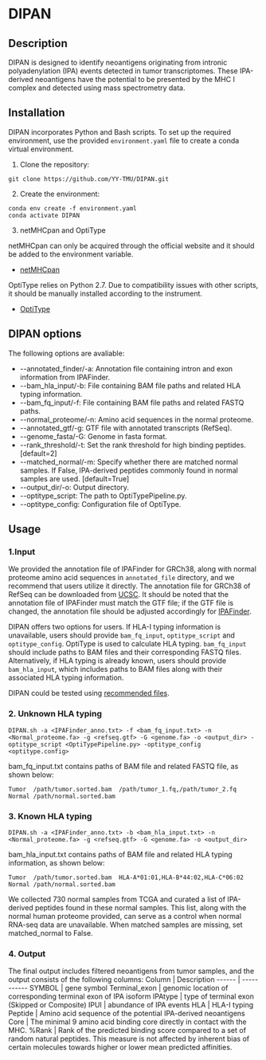 # DIPAN

## Description
DIPAN is designed to identify neoantigens originating from intronic polyadenylation (IPA) events detected in tumor transcriptomes. These IPA-derived neoantigens have the potential to be presented by the MHC I complex and detected using mass spectrometry data.

## Installation
DIPAN incorporates Python and Bash scripts. To set up the required environment, use the provided `environment.yaml` file to create a conda virtual environment.

1. Clone the repository:
```
git clone https://github.com/YY-TMU/DIPAN.git
```

2. Create the environment:
```
conda env create -f environment.yaml
conda activate DIPAN
```

3. netMHCpan and OptiType

netMHCpan can only be acquired through the official website and it should be added to the environment variable.
- [netMHCpan](https://services.healthtech.dtu.dk/services/NetMHCpan-4.0/)

OptiType relies on Python 2.7. Due to compatibility issues with other scripts, it should be manually installed according to the instrument.
- [OptiType](https://github.com/FRED-2/OptiType)

## DIPAN options
The following options are avaliable:
- --annotated_finder/-a: Annotation file containing intron and exon information from IPAFinder.
- --bam_hla_input/-b: File containing BAM file paths and related HLA typing information.
- --bam_fq_input/-f: File containing BAM file paths and related FASTQ paths.
- --normal_proteome/-n: Amino acid sequences in the normal proteome.
- --annotated_gtf/-g: GTF file with annotated transcripts (RefSeq).
- --genome_fasta/-G: Genome in fasta format.
- --rank_threshold/-t: Set the rank threshold for high binding peptides. [default=2]
- --matched_normal/-m: Specify whether there are matched normal samples. If False, IPA-derived peptides commonly found in normal samples are used. [default=True]
- --output_dir/-o: Output directory.
- --optitype_script: The path to OptiTypePipeline.py.
- --optitype_config: Configuration file of OptiType.


## Usage
### 1.Input
We provided the annotation file of IPAFinder for GRCh38, along with normal proteome amino acid sequences in `annotated_file` directory, and we recommend that users utilize it directly. The annotation file for GRCh38 of RefSeq can be downloaded from [UCSC](https://hgdownload.soe.ucsc.edu/goldenPath/archive/hg38/ncbiRefSeq/109.20211119/hg38.109.20211119.ncbiRefSeq.gtf.gz). It should be noted that the annotation file of IPAFinder must match the GTF file; if the GTF file is changed, the annotation file should be adjusted accordingly for [IPAFinder](https://github.com/ZhaozzReal/IPAFinder).

DIPAN offers two options for users. If HLA-I typing information is unavailable, users should provide `bam_fq_input`, `optitype_script` and `optitype_config`. OptiType is used to calculate HLA typing. `bam_fq_input` should include paths to BAM files and their corresponding FASTQ files. Alternatively, if HLA typing is already known, users should provide `bam_hla_input`, which includes paths to BAM files along with their associated HLA typing information.

DIPAN could be tested using [recommended files](https://zenodo.org/records/10970002).


### 2. Unknown HLA typing
```
DIPAN.sh -a <IPAFinder_anno.txt> -f <bam_fq_input.txt> -n <Normal_proteome.fa> -g <refseq.gtf> -G <genome.fa> -o <output_dir> -optitype_script <OptiTypePipeline.py> -optitype_config <optitype.config>
```
bam_fq_input.txt contains paths of BAM file and related FASTQ file, as shown below:
```
Tumor  /path/tumor.sorted.bam  /path/tumor_1.fq,/path/tumor_2.fq
Normal /path/normal.sorted.bam   
```
### 3. Known HLA typing
```
DIPAN.sh -a <IPAFinder_anno.txt> -b <bam_hla_input.txt> -n <Normal_proteome.fa> -g <refseq.gtf> -G <genome.fa> -o <output_dir>
```
bam_hla_input.txt contains paths of BAM file and related HLA typing information, as shown below:
```
Tumor  /path/tumor.sorted.bam  HLA-A*01:01,HLA-B*44:02,HLA-C*06:02
Normal /path/normal.sorted.bam   
```
We collected 730 normal samples from TCGA and curated a list of IPA-derived peptides found in these normal samples. This list, along with the normal human proteome provided, can serve as a control when normal RNA-seq data are unavailable. When matched samples are missing, set matched_normal to False.

### 4. Output
The final output includes filtered neoantigens from tumor samples, and the output consists of the following columns:
Column | Description
------ | -----------
SYMBOL | gene symbol
Terminal_exon | genomic location of corresponding terminal exon of IPA isoform
IPAtype | type of terminal exon (Skipped or Composite)
IPUI | abundance of IPA events
HLA | HLA-I typing
Peptide | Amino acid sequence of the potential IPA-derived neoantigens
Core | The minimal 9 amino acid binding core directly in contact with the MHC.
%Rank | Rank of the predicted binding score compared to a set of random natural peptides. This measure is not affected by inherent bias of certain molecules towards higher or lower mean predicted affinities.



